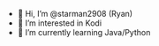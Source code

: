 - 👋 Hi, I’m @starman2908 (Ryan)
- 👀 I’m interested in Kodi
- 🌱 I’m currently learning Java/Python


<!---
starman2908/starman2908 is a ✨ special ✨ repository because its `README.md` (this file) appears on your GitHub profile.
You can click the Preview link to take a look at your changes.
--->
